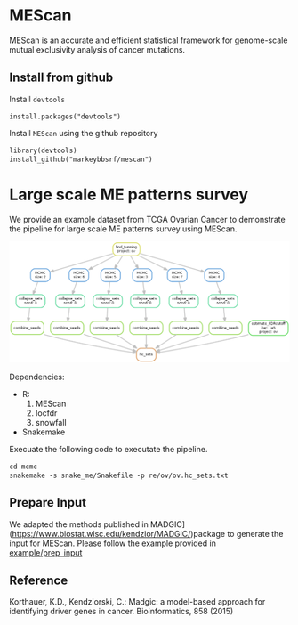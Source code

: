 # MEScan
MEScan is an accurate and efficient statistical framework for genome-scale mutual exclusivity analysis of cancer mutations.

## Install from github

Install `devtools`
```
install.packages("devtools")
```

Install `MEScan` using the github repository
```
library(devtools)
install_github("markeybbsrf/mescan")
```

# Large scale ME patterns survey
We provide an example dataset from TCGA Ovarian Cancer to demonstrate the pipeline for large scale ME patterns survey using MEScan. 

![pipeline](example/mcmc/snakemake/dag.mcmc.png)

Dependencies:
  * R:
    1. MEScan
    2. locfdr
    3. snowfall
  * Snakemake

Execuate the following code to executate the pipeline. 
```
cd mcmc
snakemake -s snake_me/Snakefile -p re/ov/ov.hc_sets.txt
```


## Prepare Input
We adapted the methods published in MADGIC](https://www.biostat.wisc.edu/kendzior/MADGiC/)package to generate the input for MEScan. Please follow the example provided in [example/prep_input](https://github.com/MarkeyBBSRF/MEScan/tree/master/example#how-to-generate-mescan-input)




## Reference
Korthauer, K.D., Kendziorski, C.: Madgic: a model-based approach for identifying driver genes in cancer.
Bioinformatics, 858 (2015)
